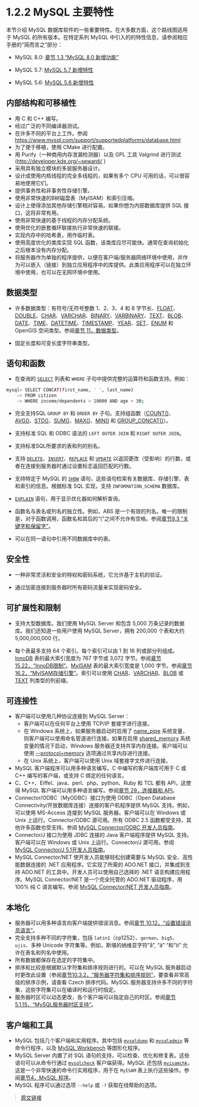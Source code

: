 # 1.2.2 MySQL 主要特性

本节介绍 MySQL 数据库软件的一些重要特性。在大多数方面，这个路线图适用于 MySQL 的所有版本。在特定系列 MySQL 中引入的的特性信息，请参阅相应手册的“简而言之”部分：

- MySQL 8.0: [章节 1.3,“MySQL 8.0 新增功能”](/1/1.3/mysql-nutshell)

- MySQL 5.7: [MySQL 5.7 新增特性](https://dev.mysql.com/doc/refman/5.7/en/mysql-nutshell.html)

- MySQL 5.6: [MySQL 5.6 新增特性](https://dev.mysql.com/doc/refman/5.6/en/mysql-nutshell.html)

## 内部结构和可移植性

- 用 C 和 C++ 编写。
- 经过广泛的不同编译器测试。
- 在许多不同的平台上工作。参阅 https://www.mysql.com/support/supportedplatforms/database.html
- 为了便于移植，使用 CMake 进行配置。
- 用 Purify（一种商用内存泄漏检测器）以及 GPL 工具 Valgrind 进行测试(http://developer.kde.org/~sewardj/ )
- 采用具有独立模块的多层服务器设计。
- 设计成使用内核线程的完全多线程的，如果有多个 CPU 可用的话，可以很容易地使用它们。
- 提供事务性和非事务性存储引擎。
- 使用非常快速的B树磁盘表（MyISAM）和索引压缩。
- 设计上使得添加其他存储引擎相对容易。如果你想为内部数据库提供 SQL 接口，这将非常有用。
- 使用非常快速的基于线程的内存分配系统。
- 使用优化的嵌套循环联接执行非常快速的联接。
- 实现内存中的哈希表，用作临时表。
- 使用高度优化的类库实现 SQL 函数，该类库应尽可能快。通常在查询初始化之后根本没有内存分配。
- 将服务器作为单独的程序提供，以便在客户端/服务器网络环境中使用，并作为可以嵌入（链接）到独立应用程序中的库提供。此类应用程序可以在独立环境中使用，也可以在无网环境中使用。

## 数据类型

- 许多数据类型：有符号/无符号整数 1、2、3、4 和 8 字节长、[FLOAT](/11/11.1/11.1.4/floating-point-types)、[DOUBLE]((/1/1.11/1.11.4/floating-point-types))、[CHAR](/11/11.3/11.3.2/char)、[VARCHAR]((/11/11.3/11.3.2/char))、[BINARY](/11/11.3/11.3.3/binary-varbinary)、[VARBINARY](/11/11.3/11.3.3/binary-varbinary)、[TEXT](/11/11.3/11.3.4/blob)、[BLOB](/11/11.3/11.3.4/blob)、[DATE](/11/11.2/11.2.2/datetime)、[TIME](/11/11.2/11.2.3/time)、[DATETIME](/11/11.2/11.2.2/datetime)、[TIMESTAMP](/11/11.2/11.2.2/datetime)、[YEAR](/11/11.2/11.2.4/year)、[SET](/11/11.3/11.3.6/set)、[ENUM](/11/11.3/11.3.5/enum) 和 OpenGIS 空间类型。参阅[章节 11，数据类型](/11/data-types)。

- 固定长度和可变长度字符串类型。

## 语句和函数

- 在查询的 [`SELECT`](/13/13.2/13.2.10/select) 列表和 `WHERE` 子句中提供完整的运算符和函数支持。例如：

```bash
mysql> SELECT CONCAT(first_name, ' ', last_name)
    -> FROM citizen
    -> WHERE income/dependents > 10000 AND age > 30;
```

- 完全支持SQL `GROUP BY` 和 `ORDER BY` 子句。支持组函数（[COUNT()](/12/12.20/12.20.1/aggregate-functions)、[AVG()](/12/12.20/12.20.1/aggregate-functions)、[STD()](/12/12.20/12.20.1/aggregate-functions)、[SUM()](/12/12.20/12.20.1/aggregate-functions)、[MAX()](/12/12.20/12.20.1/aggregate-functions)、[MIN()](/12/12.20/12.20.1/aggregate-functions) 和 [GROUP_CONCAT()](/12/12.20/12.20.1/aggregate-functions)）。

- 支持标准 SQL 和 ODBC 语法的 `LEFT OUTER JOIN` 和 `RIGHT OUTER JOIN`。

- 支持标准SQL所要求的表和列的别名。

- 支持 [`DELETE`](/13/13.2/13.2.2/delete)、[`INSERT`](/13/13.2/13.2.6/insert)、[`REPLACE`](/13/13.2/13.2.9/replace) 和 [`UPDATE`](/13/13.2/13.2.13/update) 以返回更改（受影响）的行数，或者在连接到服务器时通过设置标志返回匹配的行数。

- 支持特定于 MySQL 的 [`SHOW`](/13/13.7/13.7.7/show) 语句，这些语句检索有关数据库、存储引擎、表和索引的信息。根据标准 SQL 实现，支持 `INFORMATION_SCHEMA` 数据库。

- [`EXPLAIN`](/13/13.8/13.8.2/explain) 语句，用于显示优化器如何解析查询。

- 函数名与表名或列名的独立性。例如，ABS 是一个有效的列名。唯一的限制是，对于函数调用，函数名和其后的“(”之间不允许有空格。参阅[章节9.3 “关键字和保留字”](/9/9.3/keywords)。

- 可以在同一语句中引用不同数据库中的表。

## 安全性

- 一种非常灵活和安全的特权和密码系统，它允许基于主机的验证。

- 通过加密连接到服务器时所有密码流量来实现密码安全。

## 可扩展性和限制

- 支持大型数据库。我们使用 MySQL Server 和包含 5,000 万条记录的数据库。我们还知道一些用户使用 MySQL Server，拥有 200,000 个表和大约 5,000,000,000 行。

- 每个表最多支持 64 个索引。每个索引可以由 1 到 16 列或部分列组成。[InnoDB](/15/innodb-storage-engine) 表的最大索引宽度为 767 字节或 3,072 字节。参阅[章节 15.22，“InnoDB限制”](/15/15.22/innodb-limits)。[MyISAM](/16/16.2/myisam-storage-engine) 表的最大索引宽度是 1,000 字节。参阅[章节 16.2，“MyISAM存储引擎”](/16/16.2/myisam-storage-engine)。索引可以使用 [CHAR](/11/11.3/11.3.2/char)、[VARCHAR](/11/11.3/11.3.2/char)、[BLOB](/11/11.3/11.3.4/blob) 或 [TEXT](/11/11.3/11.3.4/blob) 列类型的列前缀。

## 可连接性

- 客户端可以使用几种协议连接到 MySQL Server：
  - 客户端可以在任何平台上使用 TCP/IP 套接字进行连接。
  - 在 Windows 系统上，如果服务器启动时启用了 [name_pipe](/5/5.1/5.1.8/server-system-variables) 系统变量，则客户端可以使用命名管道进行连接。如果在启用 [shared_memory](/5/5.1/5.1.8/server-system-variable) 系统变量的情况下启动，Windows 服务器还支持共享内存连接。客户端可以使用 [--protocol=memory](/4/4.2/4.2.3/connection-options) 选项通过共享内存进行连接。
  - 在 Unix 系统上，客户端可以使用 Unix 域套接字文件进行连接。
- MySQL 客户端程序可以用多种语言编写。C 中编写的客户端库可用于 C 或 C++ 编写的客户端，或支持 C 绑定的任何语言。
- C、C++、Eiffel、java、perl、php、python、Ruby 和 TCL 都有 API，这使得 MySQL 客户端可以用多种语言编写。参阅[章节 29，连接器和 API](/29/connectors-apis)。
- Connector/ODBC（MyODBC）接口为使用 ODBC（Open Database Connectivity/开放数据库连接）连接的客户机程序提供 MySQL 支持。例如，可以使用 MS-Access 连接到 MySQL 服务器。客户端可以在 Windows 或 Unix 上运行。Connector/ODBC 源可用。所有 ODBC 2.5 函数都受支持，其他许多函数也受支持。参阅 [MySQL Connector/ODBC 开发人员指南](https://dev.mysql.com/doc/connector-odbc/en/)。
- Connector/J 接口为使用 JDBC 连接的 Java 客户端程序提供 MySQL 支持。客户端可以在 Windows 或 Unix 上运行。Connector/J 源可用。参阅 [MySQL Connector/J 5.1开发人员指南](https://dev.mysql.com/doc/connector-j/5.1/en/)。
- MySQL Connector/NET 使开发人员能够轻松创建需要与 MySQL 安全、高性能数据连接的 .NET 应用程序。它实现了所需的 ADO.NET 接口，并集成到支持 ADO.NET 的工具中。开发人员可以使用自己选择的 .NET 语言构建应用程序。MySQL Connector/NET 是一个完全托管的 ADO.NET 驱动程序，用 100% 纯 C 语言编写。参阅 [MySQL Connector/NET 开发人员指南](https://dev.mysql.com/doc/connector-net/en/)。

## 本地化

- 服务器可以用多种语言向客户端提供错误消息。参阅[章节 10.12，“设置错误消息语言”](/10/10.12/error-message-language)。
- 完全支持多种不同的字符集，包括 `latin1`（cp1252）、`german`、`big5`、`ujis`、多种 Unicode 字符集等。例如，斯堪的纳维亚字符”å”, “ä” “和”ö” 允许在表名和列名中使用。
- 所有数据都保存在选定的字符集中。
- 排序和比较是根据默认字符集和排序规则进行的。可以在 MySQL 服务器启动时更改此设置（参阅[章节10.3.2，“服务器字符集和排序规则”](/10/10.3/10.3.2/charset-server)。要查看非常高级的排序示例，请查看 Czech 排序代码。MySQL 服务器支持许多不同的字符集，这些字符集可以在编译时和运行时指定。
- 服务器时区可以动态更改，各个客户端可以指定自己的时区。参阅[章节 5.1.15，“MySQL服务器时区支持”](/5/5.1/5.1.15/time-zone-support)。

## 客户端和工具

- MySQL 包括几个客户端和实用程序。其中包括 [`mysqldump`](/4/4.5/4.5.4/mysqldump) 和 [`mysqladmin`](/4/4.5/4.5.2/mysqladmin) 等命令行程序，以及 [MySQL Workbench](/31/workbench) 等图形化程序。
- MySQL Server 内置了对 SQL 语句的支持，可以检查、优化和修复表。这些语句可以从命令行通过 [`mysqlcheck`](/4/4.5/4.5.3/mysqlcheck) 客户端获得。MySQL 还包括 [`myisamchk`](4/4.6x/4.6.4/myisamchk)，这是一个非常快速的命令行实用程序，用于在 `MyISAM` 表上执行这些操作。参阅[章节4，MySQL 程序](4/programs)。
- MySQL 程序可以通过选项 `--help` 或 `-?` 获取在线帮助的选项。

> [原文链接](https://dev.mysql.com/doc/refman/8.0/en/features.html)
